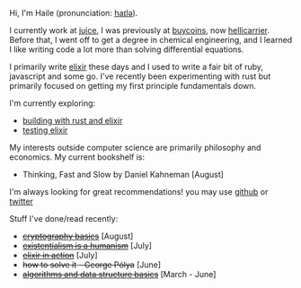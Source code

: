 Hi, I'm Haile (pronunciation: [haɪlə](https://en.wikipedia.org/wiki/File:Haile_Selassie.ogg)). 

I currently work at [juice](https://spendjuice.org/), I was previously at [buycoins](https://buycoins.africa/),
now [hellicarrier](https://helicarrier.studio/). Before that, I went off to get a degree in chemical engineering, and I 
learned I like writing code a lot more than solving differential equations.

I primarily write [elixir](https://elixir-lang.org/) these days and I used to write a fair bit of ruby, javascript and some go.
I've recently been experimenting with rust but primarily focused on getting my first principle fundamentals down.

I'm currently exploring:
 - [building with rust and elixir](./hacks/wip)
 - [testing elixir](https://www.oreilly.com/library/view/testing-elixir/9781680508918/)
 
My interests outside computer science are primarily philosophy and economics. My current bookshelf is:
- Thinking, Fast and Slow by Daniel Kahneman [August]

I'm always looking for great recommendations! you may use [github](https://gist.github.com/hailelagi/26263ee81eebd06c5e62b98617854581) 
or [twitter](https://www.twitter.com/haile_lagi)

Stuff I've done/read recently:
 - ~~[cryptography basics](https://github.com/hailelagi/matasano)~~ [August]
 - ~~[existentialism is a humanism](https://www.goodreads.com/book/show/51985.Existentialism_is_a_Humanism)~~ [July]
 - ~~[elixir in action](https://www.notion.so/Elixir-in-Action-Book-review-27ff4cbe67f140a688637e1422f11641)~~ [July]
 - ~~how to solve it - George Pólya~~ [June]
 - ~~[algorithms and data structure basics](https://runestone.academy/ns/books/published/pythonds/index.html)~~ [March - June]
